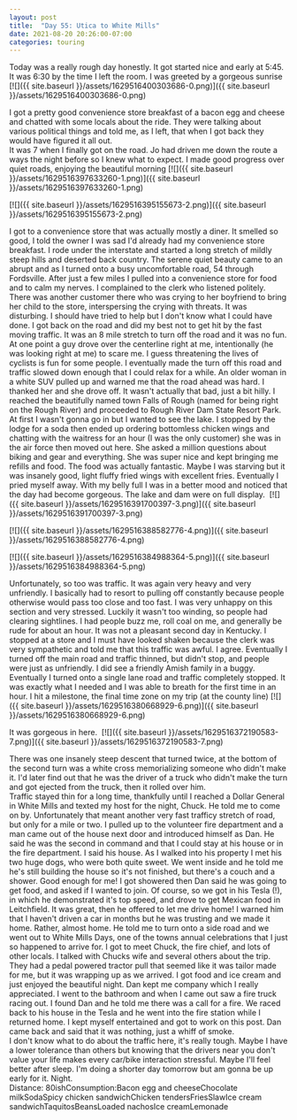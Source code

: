 ```yaml
---
layout: post
title:  "Day 55: Utica to White Mills"
date: 2021-08-20 20:26:00-07:00
categories: touring
---
```

Today was a really rough day honestly. It got started nice and early at 5:45. It was 6:30 by the time I left the room. I was greeted by a gorgeous sunrise
[![]({{ site.baseurl }}/assets/1629516400303686-0.png)]({{ site.baseurl }}/assets/1629516400303686-0.png)
  
I got a pretty good convenience store breakfast of a bacon egg and cheese and chatted with some locals about the ride. They were talking about various political things and told me, as I left, that when I got back they would have figured it all out.   
It was 7 when I finally got on the road. Jo had driven me down the route a ways the night before so I knew what to expect. I made good progress over quiet roads, enjoying the beautiful morning
[![]({{ site.baseurl }}/assets/1629516397633260-1.png)]({{ site.baseurl }}/assets/1629516397633260-1.png)

[![]({{ site.baseurl }}/assets/1629516395155673-2.png)]({{ site.baseurl }}/assets/1629516395155673-2.png)
  
I got to a convenience store that was actually mostly a diner. It smelled so good, I told the owner I was sad I'd already had my convenience store breakfast. I rode under the interstate and started a long stretch of mildly steep hills and deserted back country. The serene quiet beauty came to an abrupt and as I turned onto a busy uncomfortable road, 54 through Fordsville. After just a few miles I pulled into a convenience store for food and to calm my nerves. I complained to the clerk who listened politely. There was another customer there who was crying to her boyfriend to bring her child to the store, interspersing the crying with threats. It was disturbing. I should have tried to help but I don't know what I could have done. I got back on the road and did my best not to get hit by the fast moving traffic. It was an 8 mile stretch to turn off the road and it was no fun. At one point a guy drove over the centerline right at me, intentionally (he was looking right at me) to scare me. I guess threatening the lives of cyclists is fun for some people. I eventually made the turn off this road and traffic slowed down enough that I could relax for a while. An older woman in a white SUV pulled up and warned me that the road ahead was hard. I thanked her and she drove off. It wasn't actually that bad, just a bit hilly. I reached the beautifully named town Falls of Rough (named for being right on the Rough River) and proceeded to Rough River Dam State Resort Park. At first I wasn't gonna go in but I wanted to see the lake. I stopped by the lodge for a soda then ended up ordering bottomless chicken wings and chatting with the waitress for an hour (I was the only customer) she was in the air force then moved out here. She asked a million questions about biking and gear and everything. She was super nice and kept bringing me refills and food. The food was actually fantastic. Maybe I was starving but it was insanely good, light fluffy fried wings with excellent fries. Eventually I pried myself away. With my belly full I was in a better mood and noticed that the day had become gorgeous. The lake and dam were on full display. 
[![]({{ site.baseurl }}/assets/1629516391700397-3.png)]({{ site.baseurl }}/assets/1629516391700397-3.png)

[![]({{ site.baseurl }}/assets/1629516388582776-4.png)]({{ site.baseurl }}/assets/1629516388582776-4.png)

[![]({{ site.baseurl }}/assets/1629516384988364-5.png)]({{ site.baseurl }}/assets/1629516384988364-5.png)
  
Unfortunately, so too was traffic. It was again very heavy and very unfriendly. I basically had to resort to pulling off constantly because people otherwise would pass too close and too fast. I was very unhappy on this section and very stressed. Luckily it wasn't too winding, so people had clearing sightlines. I had people buzz me, roll coal on me, and generally be rude for about an hour. It was not a pleasant second day in Kentucky. I stopped at a store and I must have looked shaken because the clerk was very sympathetic and told me that this traffic was awful. I agree. Eventually I turned off the main road and traffic thinned, but didn't stop, and people were just as unfriendly. I did see a friendly Amish family in a buggy. Eventually I turned onto a single lane road and traffic completely stopped. It was exactly what I needed and I was able to breath for the first time in an hour. I hit a milestone, the final time zone on my trip (at the county line)
[![]({{ site.baseurl }}/assets/1629516380668929-6.png)]({{ site.baseurl }}/assets/1629516380668929-6.png)
  
It was gorgeous in here. 
[![]({{ site.baseurl }}/assets/1629516372190583-7.png)]({{ site.baseurl }}/assets/1629516372190583-7.png)
  
There was one insanely steep descent that turned twice, at the bottom of the second turn was a white cross memorializing someone who didn't make it. I'd later find out that he was the driver of a truck who didn't make the turn and got ejected from the truck, then it rolled over him.   
Traffic stayed thin for a long time, thankfully until I reached a Dollar General in White Mills and texted my host for the night, Chuck. He told me to come on by. Unfortunately that meant another very fast trafficy stretch of road, but only for a mile or two. I pulled up to the volunteer fire department and a man came out of the house next door and introduced himself as Dan. He said he was the second in command and that I could stay at his house or in the fire department. I said his house. As I walked into his property I met his two huge dogs, who were both quite sweet. We went inside and he told me he's still building the house so it's not finished, but there's a couch and a shower. Good enough for me! I got showered then Dan said he was going to get food, and asked if I wanted to join. Of course, so we got in his Tesla (!), in which he demonstrated it's top speed, and drove to get Mexican food in Leitchfield. It was great, then he offered to let me drive home! I warned him that I haven't driven a car in months but he was trusting and we made it home. Rather, almost home. He told me to turn onto a side road and we went out to White Mills Days, one of the towns annual celebrations that I just so happened to arrive for. I got to meet Chuck, the fire chief, and lots of other locals. I talked with Chucks wife and several others about the trip. They had a pedal powered tractor pull that seemed like it was tailor made for me, but it was wrapping up as we arrived. I got food and ice cream and just enjoyed the beautiful night. Dan kept me company which I really appreciated. I went to the bathroom and when I came out saw a fire truck racing out. I found Dan and he told me there was a call for a fire. We raced back to his house in the Tesla and he went into the fire station while I returned home. I kept myself entertained and got to work on this post. Dan came back and said that it was nothing, just a whiff of smoke.  
I don't know what to do about the traffic here, it's really tough. Maybe I have a lower tolerance than others but knowing that the drivers near you don't value your life makes every car/bike interaction stressful. Maybe I'll feel better after sleep. I'm doing a shorter day tomorrow but am gonna be up early for it. Night.  
Distance: 80ishConsumption:Bacon egg and cheeseChocolate milkSodaSpicy chicken sandwichChicken tendersFriesSlawIce cream sandwichTaquitosBeansLoaded nachosIce creamLemonade
